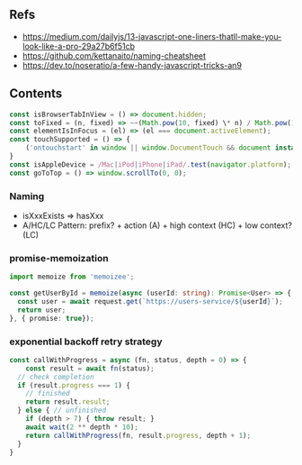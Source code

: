 ## Refs
- https://medium.com/dailyjs/13-javascript-one-liners-thatll-make-you-look-like-a-pro-29a27b6f51cb
- https://github.com/kettanaito/naming-cheatsheet
- https://dev.to/noseratio/a-few-handy-javascript-tricks-an9

## Contents
```js
const isBrowserTabInView = () => document.hidden;
const toFixed = (n, fixed) => ~~(Math.pow(10, fixed) \* n) / Math.pow(10, fixed);
const elementIsInFocus = (el) => (el === document.activeElement);
const touchSupported = () => {  
    ('ontouchstart' in window || window.DocumentTouch && document instanceof window.DocumentTouch);  
}
const isAppleDevice = /Mac|iPod|iPhone|iPad/.test(navigator.platform);
const goToTop = () => window.scrollTo(0, 0);
```
### Naming
- isXxxExists => hasXxx
- A/HC/LC Pattern: prefix? + action (A) + high context (HC) + low context? (LC)
### promise-memoization
```ts
import memoize from 'memoizee';

const getUserById = memoize(async (userId: string): Promise<User> => {
  const user = await request.get(`https://users-service/${userId}`);
  return user;
}, { promise: true});
```
### exponential backoff retry strategy
```js
const callWithProgress = async (fn, status, depth = 0) => {
	const result = await fn(status);
  // check completion
  if (result.progress === 1) { 
    // finished
    return result.result;
  } else { // unfinished
  	if (depth > 7) { throw result; } 
  	await wait(2 ** depth * 10);
  	return callWithProgress(fn, result.progress, depth + 1);
  }
}